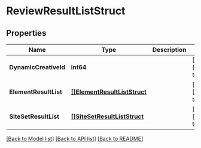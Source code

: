 # ReviewResultListStruct

## Properties
Name | Type | Description | Notes
------------ | ------------- | ------------- | -------------
**DynamicCreativeId** | **int64** |  | [optional] [default to null]
**ElementResultList** | [**[]ElementResultListStruct**](element_result_list_struct.md) |  | [optional] [default to null]
**SiteSetResultList** | [**[]SiteSetResultListStruct**](site_set_result_list_struct.md) |  | [optional] [default to null]

[[Back to Model list]](../README.md#documentation-for-models) [[Back to API list]](../README.md#documentation-for-api-endpoints) [[Back to README]](../README.md)



